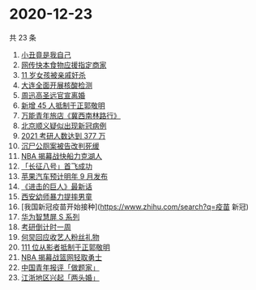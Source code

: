 # 2020-12-23

共 23 条

<!-- BEGIN -->
<!-- 最后更新时间 Wed Dec 23 2020 23:08:13 GMT+0800 (CST) -->

1. [小丑竟是我自己](https://www.zhihu.com/search?q=小丑竟是我自己)
2. [网传快本食物应援指定商家](https://www.zhihu.com/search?q=快乐大本营)
3. [11 岁女孩被亲戚奸杀](https://www.zhihu.com/search?q=女孩被亲戚奸杀)
4. [大连全面开展核酸检测](https://www.zhihu.com/search?q=大连疫情)
5. [周迅高圣远官宣离婚](https://www.zhihu.com/search?q=周迅高圣远)
6. [新增 45 人抵制于正郭敬明](https://www.zhihu.com/search?q=于正郭敬明)
7. [万能青年旅店《冀西南林路行》](https://www.zhihu.com/search?q=万能青年旅店)
8. [北京顺义疑似出现新冠病例](https://www.zhihu.com/search?q=北京顺义疫情)
9. [2021 考研人数达到 377 万](https://www.zhihu.com/search?q=考研人数)
10. [沉尸公厕案被告改判死缓](https://www.zhihu.com/search?q=沉尸公厕案)
11. [NBA 揭幕战快船力克湖人](https://www.zhihu.com/search?q=湖人)
12. [「长征八号」首飞成功](https://www.zhihu.com/search?q=长征八号)
13. [苹果汽车预计明年 9 月发布](https://www.zhihu.com/search?q=苹果汽车)
14. [《进击的巨人》最新话](https://www.zhihu.com/search?q=进击的巨人)
15. [西安幼师暴力提摔男童](https://www.zhihu.com/search?q=幼师提摔男童)
16. [我国新冠疫苗开始接种](https://www.zhihu.com/search?q=疫苗 新冠)
17. [华为智慧屏 S 系列](https://www.zhihu.com/search?q=华为智慧屏)
18. [考研倒计时一周](https://www.zhihu.com/search?q=考研)
19. [何炅回应收艺人粉丝礼物](https://www.zhihu.com/search?q=何炅收礼)
20. [111 位从影者抵制于正郭敬明](https://www.zhihu.com/search?q=于正郭敬明)
21. [NBA 揭幕战篮网轻取勇士](https://www.zhihu.com/search?q=篮网)
22. [中国青年报评「做题家」](https://www.zhihu.com/search?q=中国青年报)
23. [江浙地区兴起「两头婚」](https://www.zhihu.com/search?q=两头婚)

<!-- END -->
